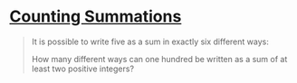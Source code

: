 # [Counting Summations](https://projecteuler.net/problem=76)

> It is possible to write five as a sum in exactly six different ways:
> 
> How many different ways can one hundred be written as a sum of at least two positive integers?
